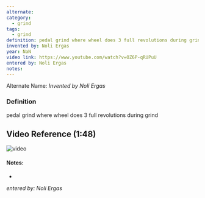 ```yaml
---
alternate: 
category:
  - grind
tags:
  - grind
definition: pedal grind where wheel does 3 full revolutions during grind
invented by: Noli Ergas
year: NaN
video link: https://www.youtube.com/watch?v=OZ6P-qRUPuU
entered by: Noli Ergas
notes: 
---
```

Alternate Name: 
*Invented by Noli Ergas*

### Definition
pedal grind where wheel does 3 full revolutions during grind

## Video Reference (1:48)
![video](https://www.youtube.com/watch?v=OZ6P-qRUPuU)

#### Notes:
- 
*entered by: Noli Ergas*
